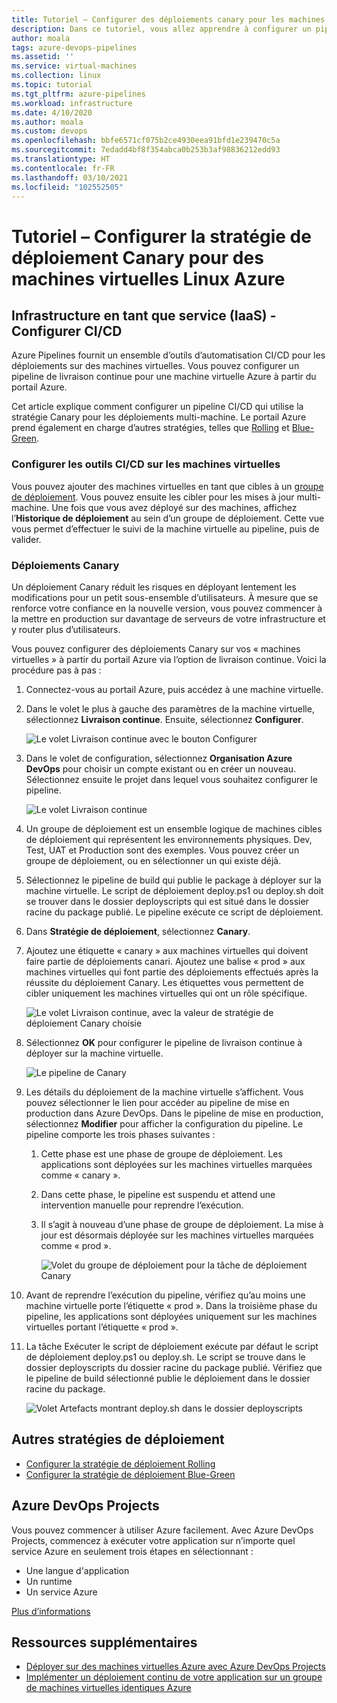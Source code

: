 ```yaml
---
title: Tutoriel – Configurer des déploiements canary pour les machines virtuelles Linux Azure
description: Dans ce tutoriel, vous allez apprendre à configurer un pipeline de déploiement continu (CD). Ce pipeline met à jour un groupe de machines virtuelles Linux Azure à l’aide de la stratégie de déploiement .
author: moala
tags: azure-devops-pipelines
ms.assetid: ''
ms.service: virtual-machines
ms.collection: linux
ms.topic: tutorial
ms.tgt_pltfrm: azure-pipelines
ms.workload: infrastructure
ms.date: 4/10/2020
ms.author: moala
ms.custom: devops
ms.openlocfilehash: bbfe6571cf075b2ce4930eea91bfd1e239470c5a
ms.sourcegitcommit: 7edadd4bf8f354abca0b253b3af98836212edd93
ms.translationtype: HT
ms.contentlocale: fr-FR
ms.lasthandoff: 03/10/2021
ms.locfileid: "102552505"
---
```

# <a name="tutorial---configure-the-canary-deployment-strategy-for-azure-linux-virtual-machines"></a>Tutoriel – Configurer la stratégie de déploiement Canary pour des machines virtuelles Linux Azure

## <a name="infrastructure-as-a-service-iaas---configure-cicd"></a>Infrastructure en tant que service (IaaS) - Configurer CI/CD

Azure Pipelines fournit un ensemble d’outils d’automatisation CI/CD pour les déploiements sur des machines virtuelles. Vous pouvez configurer un pipeline de livraison continue pour une machine virtuelle Azure à partir du portail Azure.

Cet article explique comment configurer un pipeline CI/CD qui utilise la stratégie Canary pour les déploiements multi-machine. Le portail Azure prend également en charge d’autres stratégies, telles que [Rolling](./tutorial-devops-azure-pipelines-classic.md) et [Blue-Green](./tutorial-azure-devops-blue-green-strategy.md).

### <a name="configure-cicd-on-virtual-machines"></a>Configurer les outils CI/CD sur les machines virtuelles

Vous pouvez ajouter des machines virtuelles en tant que cibles à un [groupe de déploiement](/azure/devops/pipelines/release/deployment-groups). Vous pouvez ensuite les cibler pour les mises à jour multi-machine. Une fois que vous avez déployé sur des machines, affichez l’**Historique de déploiement** au sein d’un groupe de déploiement. Cette vue vous permet d’effectuer le suivi de la machine virtuelle au pipeline, puis de valider.

### <a name="canary-deployments"></a>Déploiements Canary

Un déploiement Canary réduit les risques en déployant lentement les modifications pour un petit sous-ensemble d’utilisateurs. À mesure que se renforce votre confiance en la nouvelle version, vous pouvez commencer à la mettre en production sur davantage de serveurs de votre infrastructure et y router plus d’utilisateurs.

Vous pouvez configurer des déploiements Canary sur vos « machines virtuelles » à partir du portail Azure via l’option de livraison continue. Voici la procédure pas à pas :

1. Connectez-vous au portail Azure, puis accédez à une machine virtuelle.
1. Dans le volet le plus à gauche des paramètres de la machine virtuelle, sélectionnez **Livraison continue**. Ensuite, sélectionnez **Configurer**.

   ![Le volet Livraison continue avec le bouton Configurer](media/tutorial-devops-azure-pipelines-classic/azure-devops-configure.png)

1. Dans le volet de configuration, sélectionnez **Organisation Azure DevOps** pour choisir un compte existant ou en créer un nouveau. Sélectionnez ensuite le projet dans lequel vous souhaitez configurer le pipeline.  

   ![Le volet Livraison continue](media/tutorial-devops-azure-pipelines-classic/azure-devops-rolling.png)

1. Un groupe de déploiement est un ensemble logique de machines cibles de déploiement qui représentent les environnements physiques. Dev, Test, UAT et Production sont des exemples. Vous pouvez créer un groupe de déploiement, ou en sélectionner un qui existe déjà.
1. Sélectionnez le pipeline de build qui publie le package à déployer sur la machine virtuelle. Le script de déploiement deploy.ps1 ou deploy.sh doit se trouver dans le dossier deployscripts qui est situé dans le dossier racine du package publié. Le pipeline exécute ce script de déploiement.
1. Dans **Stratégie de déploiement**, sélectionnez **Canary**.
1. Ajoutez une étiquette « canary » aux machines virtuelles qui doivent faire partie de déploiements canari. Ajoutez une balise « prod » aux machines virtuelles qui font partie des déploiements effectués après la réussite du déploiement Canary. Les étiquettes vous permettent de cibler uniquement les machines virtuelles qui ont un rôle spécifique.

   ![Le volet Livraison continue, avec la valeur de stratégie de déploiement Canary choisie](media/tutorial-devops-azure-pipelines-classic/azure-devops-configure-canary.png)

1. Sélectionnez **OK** pour configurer le pipeline de livraison continue à déployer sur la machine virtuelle.

   ![Le pipeline de Canary](media/tutorial-devops-azure-pipelines-classic/azure-devops-canary-pipeline.png)

1. Les détails du déploiement de la machine virtuelle s’affichent. Vous pouvez sélectionner le lien pour accéder au pipeline de mise en production dans Azure DevOps. Dans le pipeline de mise en production, sélectionnez **Modifier** pour afficher la configuration du pipeline. Le pipeline comporte les trois phases suivantes :

   1. Cette phase est une phase de groupe de déploiement. Les applications sont déployées sur les machines virtuelles marquées comme « canary ».
   1. Dans cette phase, le pipeline est suspendu et attend une intervention manuelle pour reprendre l’exécution.
   1. Il s’agit à nouveau d’une phase de groupe de déploiement. La mise à jour est désormais déployée sur les machines virtuelles marquées comme « prod ».

      ![Volet du groupe de déploiement pour la tâche de déploiement Canary](media/tutorial-devops-azure-pipelines-classic/azure-devops-canary-task.png)

1. Avant de reprendre l’exécution du pipeline, vérifiez qu’au moins une machine virtuelle porte l’étiquette « prod ». Dans la troisième phase du pipeline, les applications sont déployées uniquement sur les machines virtuelles portant l’étiquette « prod ».

1. La tâche Exécuter le script de déploiement exécute par défaut le script de déploiement deploy.ps1 ou deploy.sh. Le script se trouve dans le dossier deployscripts du dossier racine du package publié. Vérifiez que le pipeline de build sélectionné publie le déploiement dans le dossier racine du package.

   ![Volet Artefacts montrant deploy.sh dans le dossier deployscripts](media/tutorial-deployment-strategy/package.png)

## <a name="other-deployment-strategies"></a>Autres stratégies de déploiement
- [Configurer la stratégie de déploiement Rolling](./tutorial-devops-azure-pipelines-classic.md)
- [Configurer la stratégie de déploiement Blue-Green](./tutorial-azure-devops-blue-green-strategy.md)

## <a name="azure-devops-projects"></a>Azure DevOps Projects

Vous pouvez commencer à utiliser Azure facilement. Avec Azure DevOps Projects, commencez à exécuter votre application sur n’importe quel service Azure en seulement trois étapes en sélectionnant :

- Une langue d'application
- Un runtime
- Un service Azure

[Plus d’informations](https://azure.microsoft.com/features/devops-projects/)

## <a name="additional-resources"></a>Ressources supplémentaires

- [Déployer sur des machines virtuelles Azure avec Azure DevOps Projects](../../devops-project/azure-devops-project-vms.md)
- [Implémenter un déploiement continu de votre application sur un groupe de machines virtuelles identiques Azure](/azure/devops/pipelines/apps/cd/azure/deploy-azure-scaleset)